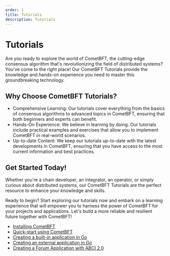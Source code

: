 ```yaml
---
order: 1
title: Tutorials
description: Tutorials
---
```


# Tutorials

Are you ready to explore the world of CometBFT, the cutting-edge consensus algorithm that's revolutionizing the
field of distributed systems? You've come to the right place! Our CometBFT Tutorials provide the knowledge
and hands-on experience you need to master this groundbreaking technology.

## Why Choose CometBFT Tutorials?

- Comprehensive Learning: Our tutorials cover everything from the basics of consensus algorithms to advanced topics in CometBFT, ensuring that both beginners and experts can benefit.
- Hands-On Experience: We believe in learning by doing. Our tutorials include practical examples and exercises that allow you to implement CometBFT in real-world scenarios.
- Up-to-date Content: We keep our tutorials up-to-date with the latest developments in CometBFT, ensuring that you have access to the most current information and best practices.

## Get Started Today!

Whether you're a chain developer, an integrator, an operator, or simply curious about distributed systems, our CometBFT Tutorials are the perfect resource to enhance your knowledge and skills.

Ready to begin? Start exploring our tutorials now and embark on a learning experience that will empower you to harness the power of CometBFT for your projects and applications. Let's build a more reliable and resilient future together with CometBFT!
- [Installing CometBFT](./install.md)
- [Quick-start using CometBFT](./quick-start.md)
- [Creating a built-in application in Go](./go-built-in.md)
- [Creating an external application in Go](./go.md)
- [Creating a Forum Application with ABCI 2.0](forum-application/1.abci-intro.md)
